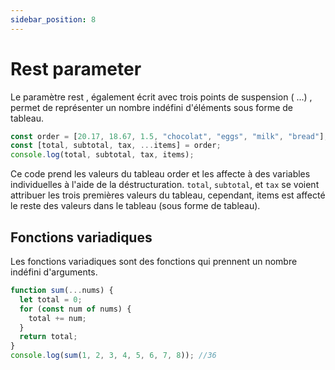 ```yaml
---
sidebar_position: 8
---
```


# Rest parameter

Le paramètre rest , également écrit avec trois points de suspension ( ...) , permet de représenter un nombre indéfini d'éléments sous forme de tableau.

```js
const order = [20.17, 18.67, 1.5, "chocolat", "eggs", "milk", "bread"];
const [total, subtotal, tax, ...items] = order;
console.log(total, subtotal, tax, items);
```

Ce code prend les valeurs du tableau order et les affecte à des variables individuelles à l'aide de la déstructuration. `total`, `subtotal`, et `tax` se voient attribuer les trois premières valeurs du tableau, cependant, items est affecté le reste des valeurs dans le tableau (sous forme de tableau).

## Fonctions variadiques

Les fonctions variadiques sont des fonctions qui prennent un nombre indéfini d'arguments.

```js
function sum(...nums) {
  let total = 0;
  for (const num of nums) {
    total += num;
  }
  return total;
}
console.log(sum(1, 2, 3, 4, 5, 6, 7, 8)); //36
```
